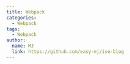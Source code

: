 ```yaml
---
title: Webpack
categories:
  - Webpack
tags:
  - Webpack
author:
  name: MJ
  link: https://github.com/easy-mj/ise-blog
---
```

